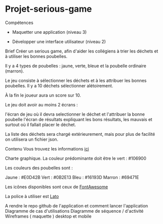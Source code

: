 # Projet-serious-game
Compétences
* Maquetter une application (niveau 3)

* Développer une interface utilisateur (niveau 2)


Brief
Créer un serious game, afin d'aider les collégiens à trier les déchets et à utiliser les bonnes poubelles.

Il y a 4 types de poubelles : jaune, verte, bleue et la poubelle ordinaire (marron).

Le jeu consiste à sélectionner les déchets et à les attribuer les bonnes poubelles. Il y a 10 déchets sélectionner alétoirement.

À la fin le joueur aura un score sur 10.



Le jeu doit avoir au moins 2 écrans :

l'écran de jeu où il devra selectionner le déchet et l'attribuer la bonne poubelle
l'écran de résultats expliquant les bons résultats, les mauvais et surtout où il fallait placer le déchet.

La liste des déchets sera chargé extérieurement, mais pour plus de facilité on utilisera un fichier json.



Contenu
Vous trouvez les informations [ici](https://recyclage.ooreka.fr/astuce/voir/745361/tri-selectif)


Charte graphique.
La couleur prédominante doit être le vert : #106900

Les couleurs des poubelles sont :

Jaune : #E0D42B
Vert : #0B2E13
Bleu : #16193D
Marron : #69471E

Les icônes disponibles sont ceux de [FontAwesome](https://fontawesome.com/)

La police à utiliser est [Lato](https://fonts.google.com/specimen/Lato)



A rendre
le repo github de l'application et comment lancer l'application
Diagramme de cas d'utilisations
Diagramme de séquence / d'activité
Wireframes ( maquette ) desktop et mobile